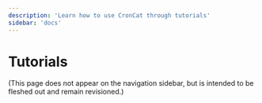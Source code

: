 ```yaml
---
description: 'Learn how to use CronCat through tutorials'
sidebar: 'docs'
---
```


# Tutorials

(This page does not appear on the navigation sidebar, but is intended to be fleshed out and remain revisioned.)
